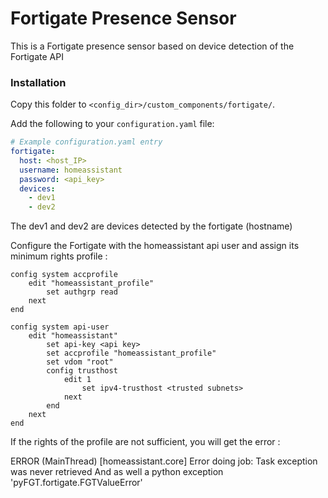 # Fortigate Presence Sensor

This is a Fortigate presence sensor based on device detection of the Fortigate API

### Installation

Copy this folder to `<config_dir>/custom_components/fortigate/`.

Add the following to your `configuration.yaml` file:

```yaml
# Example configuration.yaml entry
fortigate:
  host: <host_IP>
  username: homeassistant
  password: <api_key>
  devices: 
    - dev1
    - dev2
```
The dev1 and dev2 are devices detected by the fortigate (hostname)


Configure the Fortigate with the homeassistant api user and assign its minimum rights profile :
```
config system accprofile
    edit "homeassistant_profile"
        set authgrp read
    next
end

config system api-user
    edit "homeassistant"
        set api-key <api key>
        set accprofile "homeassistant_profile"
        set vdom "root"
        config trusthost
            edit 1
                set ipv4-trusthost <trusted subnets>
            next
        end
    next
end
```

If the rights of the profile are not sufficient, you will get the error :

ERROR (MainThread) [homeassistant.core] Error doing job: Task exception was never retrieved
And as well a python exception 'pyFGT.fortigate.FGTValueError'

